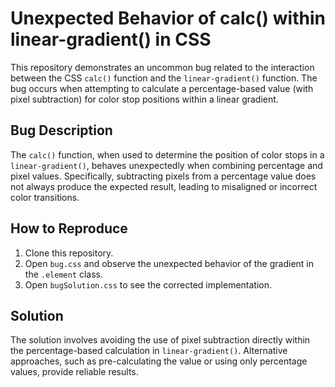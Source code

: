 # Unexpected Behavior of calc() within linear-gradient() in CSS

This repository demonstrates an uncommon bug related to the interaction between the CSS `calc()` function and the `linear-gradient()` function.  The bug occurs when attempting to calculate a percentage-based value (with pixel subtraction) for color stop positions within a linear gradient.

## Bug Description
The `calc()` function, when used to determine the position of color stops in a `linear-gradient()`, behaves unexpectedly when combining percentage and pixel values.  Specifically, subtracting pixels from a percentage value does not always produce the expected result, leading to misaligned or incorrect color transitions.

## How to Reproduce
1. Clone this repository.
2. Open `bug.css` and observe the unexpected behavior of the gradient in the `.element` class.
3. Open `bugSolution.css` to see the corrected implementation.

## Solution
The solution involves avoiding the use of pixel subtraction directly within the percentage-based calculation in `linear-gradient()`.  Alternative approaches, such as pre-calculating the value or using only percentage values, provide reliable results.